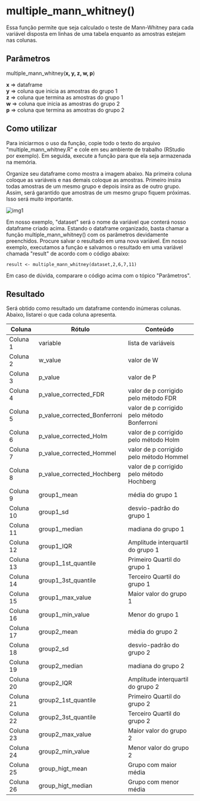 # multiple_mann_whitney()

Essa função permite que seja calculado o teste de Mann-Whitney para cada variável disposta em linhas de uma tabela enquanto as amostras estejam nas colunas. 

## Parâmetros

multiple_mann_whitney(**x, y, z, w, p**)  

**x** => dataframe  
**y** => coluna que inicia as amostras do grupo 1  
**z** => coluna que termina as amostras do grupo 1  
**w** => coluna que inicia as amostras do grupo 2  
**p** => coluna que termina as amostras do grupo 2  

## Como utilizar

Para iniciarmos o uso da função, copie todo o texto do arquivo "multiple_mann_whitney.R" e cole em seu ambiente de trabalho (RStudio por exemplo). Em seguida, execute a função para que ela seja armazenada na memória.

Organize seu dataframe como mostra a imagem abaixo. Na primeira coluna coloque as variáveis e nas demais coloque as amostras. Primeiro insira todas amostras de um mesmo grupo e depois insira as de outro grupo. Assim, será garantido que amostras de um mesmo grupo fiquem próximas. Isso será muito importante.

![img1](https://user-images.githubusercontent.com/32198100/97354724-9af5b900-1874-11eb-85aa-5e2b44c088b0.png)

Em nosso exemplo, "dataset" será o nome da variável que conterá nosso dataframe criado acima. Estando o dataframe organizado, basta chamar a função multiple_mann_whitney() com os parâmetros devidamente preenchidos. Procure salvar o resultado em uma nova variável. Em nosso exemplo, executamos a função e salvamos o resultado em uma variável chamada "result" de acordo com o código abaixo:

`result <- multiple_mann_whitney(dataset,2,6,7,11)`

Em caso de dúvida, comparare o código acima com o tópico "Parâmetros".

## Resultado

Será obtido como resultado um dataframe contendo inúmeras colunas. Abaixo, listarei o que cada coluna apresenta.

| Coluna 	| Rótulo 	| Conteúdo 	|
|-	|-	|-	|
| Coluna 1 	| variable 	| lista de variáveis 	|
| Coluna 2 	| w_value 	| valor de W 	|
| Coluna 3 	| p_value 	| valor de P 	|
| Coluna 4 	| p_value_corrected_FDR 	| valor de p corrigido pelo método FDR 	|
| Coluna 5 	| p_value_corrected_Bonferroni 	| valor de p corrigido pelo método Bonferroni 	|
| Coluna 6 	| p_value_corrected_Holm 	| valor de p corrigido pelo método Holm 	|
| Coluna 7 	| p_value_corrected_Hommel 	| valor de p corrigido pelo método Hommel 	|
| Coluna 8 	| p_value_corrected_Hochberg 	| valor de p corrigido pelo método Hochberg 	|
| Coluna 9 	| group1_mean 	| média do grupo 1 	|
| Coluna 10 	| group1_sd 	| desvio-padrão do grupo 1 	|
| Coluna 11 	| group1_median 	| madiana do grupo 1 	|
| Coluna 12 	| group1_IQR 	| Amplitude interquartil do grupo 1 	|
| Coluna 13 	| group1_1st_quantile 	| Primeiro Quartil do grupo 1 	|
| Coluna 14 	| group1_3st_quantile 	| Terceiro Quartil do grupo 1 	|
| Coluna 15 	| group1_max_value 	| Maior valor do grupo 1 	|
| Coluna 16 	| group1_min_value 	| Menor do grupo 1 	|
| Coluna 17 	| group2_mean 	| média do grupo 2 	|
| Coluna 18 	| group2_sd 	| desvio-padrão do grupo 2 	|
| Coluna 19 	| group2_median 	| madiana do grupo 2 	|
| Coluna 20 	| group2_IQR 	| Amplitude interquartil do grupo 2 	|
| Coluna 21 	| group2_1st_quantile 	| Primeiro Quartil do grupo 2 	|
| Coluna 22 	| group2_3st_quantile 	| Terceiro Quartil do grupo 2 	|
| Coluna 23 	| group2_max_value 	| Maior valor do grupo 2 	|
| Coluna 24 	| group2_min_value 	| Menor valor do grupo 2 	|
| Coluna 25 	| group_higt_mean 	| Grupo com maior média 	|
| Coluna 26 	| group_higt_median 	| Grupo com menor média 	|
